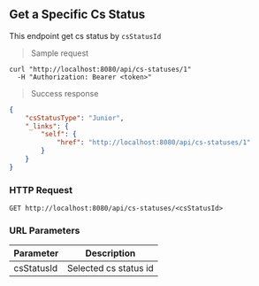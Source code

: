 ## Get a Specific Cs Status

This endpoint get cs status by <code>csStatusId</code>

> Sample request

```shell
curl "http://localhost:8080/api/cs-statuses/1"
  -H "Authorization: Bearer <token>"
```

> Success response

```json
{
    "csStatusType": "Junior",
    "_links": {
        "self": {
            "href": "http://localhost:8080/api/cs-statuses/1"
        }
    }
}
```

### HTTP Request

`GET http://localhost:8080/api/cs-statuses/<csStatusId>`

### URL Parameters

Parameter | Description
--------- | -----------
csStatusId | Selected cs status id

